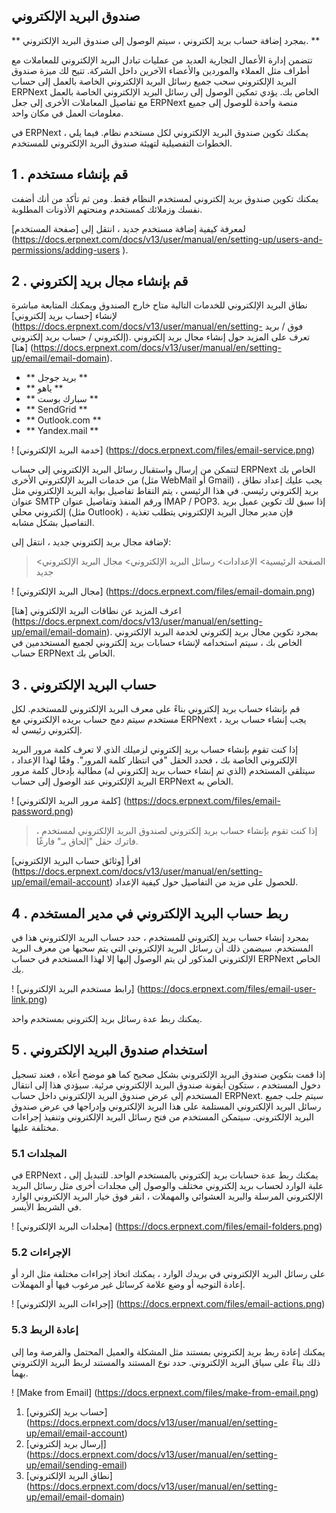 ## صندوق البريد الإلكتروني

** بمجرد إضافة حساب بريد إلكتروني ، سيتم الوصول إلى صندوق البريد الإلكتروني. **

تتضمن إدارة الأعمال التجارية العديد من عمليات تبادل البريد الإلكتروني للمعاملات مع أطراف مثل العملاء والموردين والأعضاء الآخرين داخل الشركة. تتيح لك ميزة صندوق البريد الإلكتروني سحب جميع رسائل البريد الإلكتروني الخاصة بالعمل إلى حساب ERPNext الخاص بك. يؤدي تمكين الوصول إلى رسائل البريد الإلكتروني الخاصة بالعمل مع تفاصيل المعاملات الأخرى إلى جعل ERPNext منصة واحدة للوصول إلى جميع معلومات العمل في مكان واحد.

في ERPNext ، يمكنك تكوين صندوق البريد الإلكتروني لكل مستخدم نظام. فيما يلي الخطوات التفصيلية لتهيئة صندوق البريد الإلكتروني للمستخدم.

## 1 \. قم بإنشاء مستخدم

يمكنك تكوين صندوق بريد إلكتروني لمستخدم النظام فقط. ومن ثم تأكد من أنك أضفت نفسك وزملائك كمستخدم ومنحتهم الأذونات المطلوبة.

لمعرفة كيفية إضافة مستخدم جديد ، انتقل إلى [صفحة المستخدم] (https://docs.erpnext.com/docs/v13/user/manual/en/setting-up/users-and-permissions/adding-users ).

## 2 \. قم بإنشاء مجال بريد إلكتروني

نطاق البريد الإلكتروني للخدمات التالية متاح خارج الصندوق ويمكنك المتابعة مباشرة لإنشاء [حساب بريد إلكتروني] (https://docs.erpnext.com/docs/v13/user/manual/en/setting- فوق / بريد إلكتروني / حساب بريد إلكتروني). تعرف على المزيد حول إنشاء مجال بريد إلكتروني [هنا] (https://docs.erpnext.com/docs/v13/user/manual/en/setting-up/email/email-domain).

* ** بريد جوجل **
* ** ياهو **
* ** سبارك بوست **
* ** SendGrid **
* ** Outlook.com **
* ** Yandex.mail **

! [خدمة البريد الإلكتروني] (https://docs.erpnext.com/files/email-service.png)

لتتمكن من إرسال واستقبال رسائل البريد الإلكتروني إلى حساب ERPNext الخاص بك من خدمات البريد الإلكتروني الأخرى (مثل WebMail أو Gmail) ، يجب عليك إعداد نطاق بريد إلكتروني رئيسي. في هذا الرئيسي ، يتم التقاط تفاصيل بوابة البريد الإلكتروني مثل عنوان SMTP ورقم المنفذ وتفاصيل عنوان IMAP / POP3. إذا سبق لك تكوين عميل بريد إلكتروني محلي (مثل Outlook) ، فإن مدير مجال البريد الإلكتروني يتطلب تغذية التفاصيل بشكل مشابه.

لإضافة مجال بريد إلكتروني جديد ، انتقل إلى:

> الصفحة الرئيسية> الإعدادات> رسائل البريد الإلكتروني> مجال البريد الإلكتروني> جديد

! [مجال البريد الإلكتروني] (https://docs.erpnext.com/files/email-domain.png)

اعرف المزيد عن نطاقات البريد الإلكتروني [هنا] (https://docs.erpnext.com/docs/v13/user/manual/en/setting-up/email/email-domain). بمجرد تكوين مجال بريد إلكتروني لخدمة البريد الإلكتروني الخاص بك ، سيتم استخدامه لإنشاء حسابات بريد إلكتروني لجميع المستخدمين في حساب ERPNext الخاص بك.

## 3 \. حساب البريد الإلكتروني

قم بإنشاء حساب بريد إلكتروني بناءً على معرف البريد الإلكتروني للمستخدم. لكل مستخدم سيتم دمج حساب بريده الإلكتروني مع ERPNext ، يجب إنشاء حساب بريد إلكتروني رئيسي له.

إذا كنت تقوم بإنشاء حساب بريد إلكتروني لزميلك الذي لا تعرف كلمة مرور البريد الإلكتروني الخاصة بك ، فحدد الحقل "في انتظار كلمة المرور". وفقًا لهذا الإعداد ، سيتلقى المستخدم (الذي تم إنشاء حساب بريد إلكتروني له) مطالبة بإدخال كلمة مرور البريد الإلكتروني عند الوصول إلى حساب ERPNext الخاص به.

! [كلمة مرور البريد الإلكتروني] (https://docs.erpnext.com/files/email-password.png)

> إذا كنت تقوم بإنشاء حساب بريد إلكتروني لصندوق البريد الإلكتروني لمستخدم ، فاترك حقل "إلحاق بـ" فارغًا.

اقرأ [وثائق حساب البريد الإلكتروني] (https://docs.erpnext.com/docs/v13/user/manual/en/setting-up/email/email-account) للحصول على مزيد من التفاصيل حول كيفية الإعداد.

## 4 \. ربط حساب البريد الإلكتروني في مدير المستخدم

بمجرد إنشاء حساب بريد إلكتروني للمستخدم ، حدد حساب البريد الإلكتروني هذا في المستخدم. سيضمن ذلك أن رسائل البريد الإلكتروني التي يتم سحبها من معرف البريد الإلكتروني المذكور لن يتم الوصول إليها إلا لهذا المستخدم في حساب ERPNext الخاص بك.

! [رابط مستخدم البريد الإلكتروني] (https://docs.erpnext.com/files/email-user-link.png)

يمكنك ربط عدة رسائل بريد إلكتروني بمستخدم واحد.

## 5 \. استخدام صندوق البريد الإلكتروني

إذا قمت بتكوين صندوق البريد الإلكتروني بشكل صحيح كما هو موضح أعلاه ، فعند تسجيل دخول المستخدم ، ستكون أيقونة صندوق البريد الإلكتروني مرئية. سيؤدي هذا إلى انتقال المستخدم إلى عرض صندوق البريد الإلكتروني داخل حساب ERPNext. سيتم جلب جميع رسائل البريد الإلكتروني المستلمة على هذا البريد الإلكتروني وإدراجها في عرض صندوق البريد الإلكتروني. سيتمكن المستخدم من فتح رسائل البريد الإلكتروني وتنفيذ إجراءات مختلفة عليها.

### 5.1 المجلدات

في ERPNext ، يمكنك ربط عدة حسابات بريد إلكتروني بالمستخدم الواحد. للتبديل إلى علبة الوارد لحساب بريد إلكتروني مختلف والوصول إلى مجلدات أخرى مثل رسائل البريد الإلكتروني المرسلة والبريد العشوائي والمهملات ، انقر فوق خيار البريد الإلكتروني الوارد في الشريط الأيسر.

! [مجلدات البريد الإلكتروني] (https://docs.erpnext.com/files/email-folders.png)

### 5.2 الإجراءات

على رسائل البريد الإلكتروني في بريدك الوارد ، يمكنك اتخاذ إجراءات مختلفة مثل الرد أو إعادة التوجيه أو وضع علامة كرسائل غير مرغوب فيها أو المهملات.

! [إجراءات البريد الإلكتروني] (https://docs.erpnext.com/files/email-actions.png)

### 5.3 إعادة الربط

يمكنك إعادة ربط بريد إلكتروني بمستند مثل المشكلة والعميل المحتمل والفرصة وما إلى ذلك بناءً على سياق البريد الإلكتروني. حدد نوع المستند والمستند لربط البريد الإلكتروني بهما.

! [Make from Email] (https://docs.erpnext.com/files/make-from-email.png)

1. [حساب بريد إلكتروني] (https://docs.erpnext.com/docs/v13/user/manual/en/setting-up/email/email-account)
2. [إرسال بريد إلكتروني] (https://docs.erpnext.com/docs/v13/user/manual/en/setting-up/email/sending-email)
3. [نطاق البريد الإلكتروني] (https://docs.erpnext.com/docs/v13/user/manual/en/setting-up/email/email-domain)